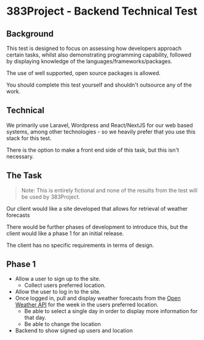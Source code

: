 # 383Project - Backend Technical Test

## Background
This test is designed to focus on assessing how developers approach certain tasks, whilst also demonstrating programming
capability, followed by displaying knowledge of the languages/frameworks/packages.

The use of well supported, open source packages is allowed.

You should complete this test yourself and shouldn't outsource any of the work.

## Technical
We primarily use Laravel, Wordpress and React/NextJS for our web based systems, among other technologies - so we heavily prefer that you 
use this stack for this test.

There is the option to make a front end side of this task, but this isn't necessary.

## The Task

> Note: This is entirely fictional and none of the results from the test will be used by 383Project.

Our client would like a site developed that allows for retrieval of weather forecasts

There would be further phases of development to introduce this, but the client would like a phase 1 for an initial release.

The client has no specific requirements in terms of design.

## Phase 1

- Allow a user to sign up to the site.
  - Collect users preferred location.
- Allow the user to log in to the site.
- Once logged in, pull and display weather forecasts from the [Open Weather API](https://openweathermap.org/api) for the 
week in the users preferred location.
  - Be able to select a single day in order to display more information for that day.
  - Be able to change the location
- Backend to show signed up users and location
